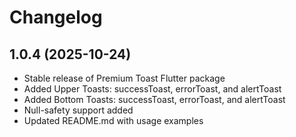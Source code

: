 # Changelog

## 1.0.4 (2025-10-24)
- Stable release of Premium Toast Flutter package
- Added Upper Toasts: successToast, errorToast, and alertToast
- Added Bottom Toasts: successToast, errorToast, and alertToast
- Null-safety support added
- Updated README.md with usage examples
